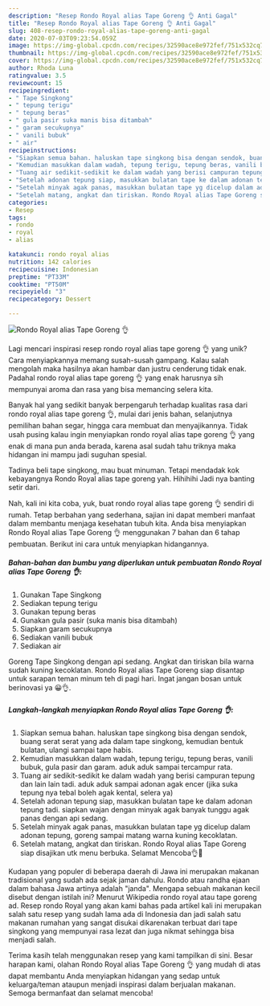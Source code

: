 ```yaml
---
description: "Resep Rondo Royal alias Tape Goreng 👌 Anti Gagal"
title: "Resep Rondo Royal alias Tape Goreng 👌 Anti Gagal"
slug: 408-resep-rondo-royal-alias-tape-goreng-anti-gagal
date: 2020-07-03T09:23:54.059Z
image: https://img-global.cpcdn.com/recipes/32590ace8e972fef/751x532cq70/rondo-royal-alias-tape-goreng-👌-foto-resep-utama.jpg
thumbnail: https://img-global.cpcdn.com/recipes/32590ace8e972fef/751x532cq70/rondo-royal-alias-tape-goreng-👌-foto-resep-utama.jpg
cover: https://img-global.cpcdn.com/recipes/32590ace8e972fef/751x532cq70/rondo-royal-alias-tape-goreng-👌-foto-resep-utama.jpg
author: Rhoda Luna
ratingvalue: 3.5
reviewcount: 15
recipeingredient:
- " Tape Singkong"
- " tepung terigu"
- " tepung beras"
- " gula pasir suka manis bisa ditambah"
- " garam secukupnya"
- " vanili bubuk"
- " air"
recipeinstructions:
- "Siapkan semua bahan. haluskan tape singkong bisa dengan sendok, buang serat serat yang ada dalam tape singkong, kemudian bentuk bulatan, ulangi sampai tape habis."
- "Kemudian masukkan dalam wadah, tepung terigu, tepung beras, vanili bubuk, gula pasir dan garam. aduk aduk sampai tercampur rata."
- "Tuang air sedikit-sedikit ke dalam wadah yang berisi campuran tepung dan lain lain tadi. aduk aduk sampai adonan agak encer (jika suka tepung nya tebal boleh agak kental, selera ya)"
- "Setelah adonan tepung siap, masukkan bulatan tape ke dalam adonan tepung tadi. siapkan wajan dengan minyak agak banyak tunggu agak panas dengan api sedang."
- "Setelah minyak agak panas, masukkan bulatan tape yg dicelup dalam adonan tepung, goreng sampai matang warna kuning kecoklatan."
- "Setelah matang, angkat dan tiriskan. Rondo Royal alias Tape Goreng siap disajikan utk menu berbuka. Selamat Mencoba👌🤗"
categories:
- Resep
tags:
- rondo
- royal
- alias

katakunci: rondo royal alias 
nutrition: 142 calories
recipecuisine: Indonesian
preptime: "PT33M"
cooktime: "PT50M"
recipeyield: "3"
recipecategory: Dessert

---
```



![Rondo Royal alias Tape Goreng 👌](https://img-global.cpcdn.com/recipes/32590ace8e972fef/751x532cq70/rondo-royal-alias-tape-goreng-👌-foto-resep-utama.jpg)

Lagi mencari inspirasi resep rondo royal alias tape goreng 👌 yang unik? Cara menyiapkannya memang susah-susah gampang. Kalau salah mengolah maka hasilnya akan hambar dan justru cenderung tidak enak. Padahal rondo royal alias tape goreng 👌 yang enak harusnya sih mempunyai aroma dan rasa yang bisa memancing selera kita.

Banyak hal yang sedikit banyak berpengaruh terhadap kualitas rasa dari rondo royal alias tape goreng 👌, mulai dari jenis bahan, selanjutnya pemilihan bahan segar, hingga cara membuat dan menyajikannya. Tidak usah pusing kalau ingin menyiapkan rondo royal alias tape goreng 👌 yang enak di mana pun anda berada, karena asal sudah tahu triknya maka hidangan ini mampu jadi suguhan spesial.

Tadinya beli tape singkong, mau buat minuman. Tetapi mendadak kok kebayangnya Rondo Royal alias tape goreng yah. Hihihihi Jadi nya banting setir dari.


Nah, kali ini kita coba, yuk, buat rondo royal alias tape goreng 👌 sendiri di rumah. Tetap berbahan yang sederhana, sajian ini dapat memberi manfaat dalam membantu menjaga kesehatan tubuh kita. Anda bisa menyiapkan Rondo Royal alias Tape Goreng 👌 menggunakan 7 bahan dan 6 tahap pembuatan. Berikut ini cara untuk menyiapkan hidangannya.

<!--inarticleads1-->

##### Bahan-bahan dan bumbu yang diperlukan untuk pembuatan Rondo Royal alias Tape Goreng 👌:

1. Gunakan  Tape Singkong
1. Sediakan  tepung terigu
1. Gunakan  tepung beras
1. Gunakan  gula pasir (suka manis bisa ditambah)
1. Siapkan  garam secukupnya
1. Sediakan  vanili bubuk
1. Sediakan  air


Goreng Tape Singkong dengan api sedang. Angkat dan tiriskan bila warna sudah kuning kecoklatan. Rondo Royal alias Tape Goreng siap disantap untuk sarapan teman minum teh di pagi hari. Ingat jangan bosan untuk berinovasi ya 😀👌. 

<!--inarticleads2-->

##### Langkah-langkah menyiapkan Rondo Royal alias Tape Goreng 👌:

1. Siapkan semua bahan. haluskan tape singkong bisa dengan sendok, buang serat serat yang ada dalam tape singkong, kemudian bentuk bulatan, ulangi sampai tape habis.
1. Kemudian masukkan dalam wadah, tepung terigu, tepung beras, vanili bubuk, gula pasir dan garam. aduk aduk sampai tercampur rata.
1. Tuang air sedikit-sedikit ke dalam wadah yang berisi campuran tepung dan lain lain tadi. aduk aduk sampai adonan agak encer (jika suka tepung nya tebal boleh agak kental, selera ya)
1. Setelah adonan tepung siap, masukkan bulatan tape ke dalam adonan tepung tadi. siapkan wajan dengan minyak agak banyak tunggu agak panas dengan api sedang.
1. Setelah minyak agak panas, masukkan bulatan tape yg dicelup dalam adonan tepung, goreng sampai matang warna kuning kecoklatan.
1. Setelah matang, angkat dan tiriskan. Rondo Royal alias Tape Goreng siap disajikan utk menu berbuka. Selamat Mencoba👌🤗


Kudapan yang populer di beberapa daerah di Jawa ini merupakan makanan tradisional yang sudah ada sejak jaman dahulu. Rondo atau randha ejaan dalam bahasa Jawa artinya adalah &#34;janda&#34;. Mengapa sebuah makanan kecil disebut dengan istilah ini? Menurut Wikipedia rondo royal atau tape goreng ad. Resep rondo Royal yang akan kami bahas pada artikel kali ini merupakan salah satu resep yang sudah lama ada di Indonesia dan jadi salah satu makanan rumahan yang sangat disukai dikarenakan terbuat dari tape singkong yang mempunyai rasa lezat dan juga nikmat sehingga bisa menjadi salah. 

Terima kasih telah menggunakan resep yang kami tampilkan di sini. Besar harapan kami, olahan Rondo Royal alias Tape Goreng 👌 yang mudah di atas dapat membantu Anda menyiapkan hidangan yang sedap untuk keluarga/teman ataupun menjadi inspirasi dalam berjualan makanan. Semoga bermanfaat dan selamat mencoba!
